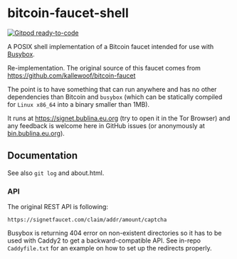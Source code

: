 # bitcoin-faucet-shell

[![Gitpod ready-to-code](https://img.shields.io/badge/Gitpod-ready--to--code-blue?logo=gitpod)](https://gitpod.io/#https://github.com/jsarenik/bitcoin-faucet-shell)

A POSIX shell implementation of a Bitcoin faucet
intended for use with [Busybox](https://busybox.net).

Re-implementation. The original source of this faucet
comes from https://github.com/kallewoof/bitcoin-faucet

The point is to have something that can run anywhere
and has no other dependencies than Bitcoin and `busybox`
(which can be statically compiled for `Linux x86_64`
into a binary smaller than 1MB).

It runs at https://signet.bublina.eu.org (try to open it
in the Tor Browser) and any feedback is welcome here in
GitHub issues (or anonymously at
[bin.bublina.eu.org](https://bin.bublina.eu.org/?68dbfa5698fcf316#6KBGZkWssS3TrzTVg93K7VCQECBTmwKn2x9WjRYV72rn)).

## Documentation

See also `git log` and about.html.

### API

The original REST API is following:

    https://signetfaucet.com/claim/addr/amount/captcha

Busybox is returning 404 error on non-existent directories
so it has to be used with Caddy2 to get a backward-compatible
API. See in-repo `Caddyfile.txt` for an example on how to set
up the redirects properly.
